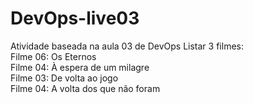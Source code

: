# DevOps-live03
Atividade baseada na aula 03 de DevOps
Listar 3 filmes: <br>
Filme 06: Os Eternos <br>
Filme 04: À espera de um milagre <br>
Filme 03: De volta ao jogo <br>
Filme 04: A volta dos que não foram <br>
